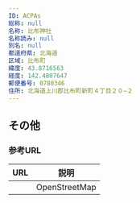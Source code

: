 ```yaml
---
ID: ACPAs
総称: null
名称: 比布神社
名称読み: null
別名: null
都道府県: 北海道
区域: 比布町
緯度: 43.8716563
経度: 142.4807647
郵便番号: 0780346
住所: 北海道上川郡比布町新町４丁目２０−２
---
```


## その他

### 参考URL

| URL | 説明          |
| --- | ------------- |
|     | OpenStreetMap |
